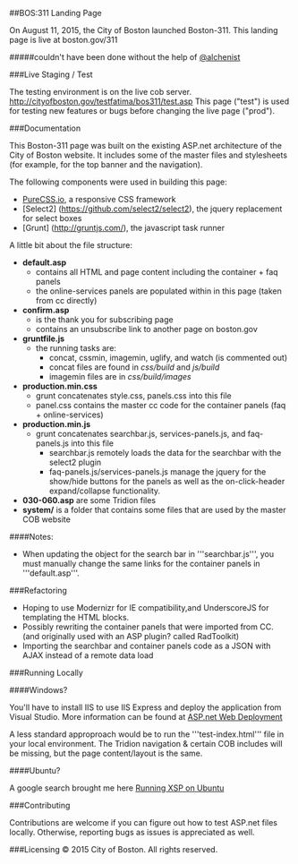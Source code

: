 ##BOS:311 Landing Page

On August 11, 2015, the City of Boston launched Boston-311. 
This landing page is live at boston.gov/311

#####couldn't have been done without the help of [@alchenist](https://github.com/alchenist)

###Live Staging / Test

The testing environment is on the live cob server.
http://cityofboston.gov/testfatima/bos311/test.asp
This page ("test") is used for testing new features or bugs before changing the live page ("prod").

###Documentation

This Boston-311 page was built on the existing ASP.net architecture of the City of Boston website. 
It includes some of the master files and stylesheets (for example, for the top banner and the navigation). 

The following components were used in building this page:

- [PureCSS.io](https://github.com/yahoo/pure/), a responsive CSS framework
- [Select2] (https://github.com/select2/select2), the jquery replacement for select boxes
- [Grunt] (http://gruntjs.com/), the javascript task runner

A little bit about the file structure:
- **default.asp**
  - contains all HTML and page content including the container + faq panels
  - the online-services panels are populated within in this page (taken from cc directly)
- **confirm.asp**
  - is the thank you for subscribing page
  - contains an unsubscribe link to another page on boston.gov
- **gruntfile.js**
  - the running tasks are:
    - concat, cssmin, imagemin, uglify, and watch (is commented out)
    - concat files are found in *css/build* and *js/build*
    - imagemin files are in *css/build/images*
- **production.min.css**
  - grunt concatenates style.css, panels.css into this file
  - panel.css contains the master cc code for the container panels (faq + online-services)
- **production.min.js**
  - grunt concatenates searchbar.js, services-panels.js, and faq-panels.js into this file
    - searchbar.js remotely loads the data for the searchbar with the select2 plugin 
    - faq-panels.js/services-panels.js manage the jquery for the show/hide buttons for the panels as well as the on-click-header expand/collapse functionality.
- **030-060.asp** are some Tridion files
- **system/** is a folder that contains some files that are used by the master COB website

####Notes:

- When updating the object for the search bar in '''searchbar.js''', you must manually change the same links for the container panels in '''default.asp'''. 

###Refactoring

- Hoping to use Modernizr for IE compatibility,and UnderscoreJS for templating the HTML blocks.
- Possibly rewriting the container panels that were imported from CC. (and originally used with an ASP plugin? called RadToolkit)
- Importing the searchbar and container panels code as a JSON with AJAX instead of a remote data load


###Running Locally

####Windows?

You'll have to install IIS to use IIS Express and deploy the application from Visual Studio.
More information can be found at [ASP.net Web Deployment](http://www.asp.net/mvc/overview/deployment/visual-studio-web-deployment/deploying-to-iis) 

A less standard approproach would be to run the '''test-index.html''' file in your local environment. 
The Tridion navigation & certain COB includes will be missing, but the page content/layout is the same.

####Ubuntu?

A google search brought me here [Running XSP on Ubuntu](http://www.howtogeek.com/howto/ubuntu/run-aspnet-applications-on-ubuntu-for-developers/)

###Contributing

Contributions are welcome if you can figure out how to test ASP.net files locally.
Otherwise, reporting bugs as issues is appreciated as well.

###Licensing
© 2015 City of Boston. All rights reserved.

